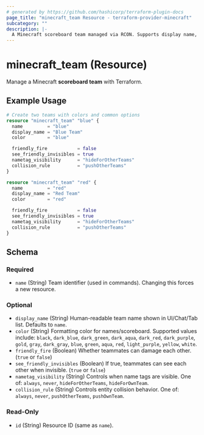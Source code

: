 ```yaml
---
# generated by https://github.com/hashicorp/terraform-plugin-docs
page_title: "minecraft_team Resource - terraform-provider-minecraft"
subcategory: ""
description: |-
  A Minecraft scoreboard team managed via RCON. Supports display name, color, friendly fire, invisibility visibility, name tag visibility, and collision rules.
---
```


# minecraft_team (Resource)

Manage a Minecraft **scoreboard team** with Terraform.

## Example Usage

```terraform
# Create two teams with colors and common options
resource "minecraft_team" "blue" {
  name         = "blue"
  display_name = "Blue Team"
  color        = "blue"

  friendly_fire           = false
  see_friendly_invisibles = true
  nametag_visibility      = "hideForOtherTeams"
  collision_rule          = "pushOtherTeams"
}

resource "minecraft_team" "red" {
  name         = "red"
  display_name = "Red Team"
  color        = "red"

  friendly_fire           = false
  see_friendly_invisibles = true
  nametag_visibility      = "hideForOtherTeams"
  collision_rule          = "pushOtherTeams"
}
```

<!-- schema generated by tfplugindocs -->
## Schema

### Required

- `name` (String) Team identifier (used in commands). Changing this forces a new resource.

### Optional

- `display_name` (String) Human-readable team name shown in UI/Chat/Tab list. Defaults to `name`.
- `color` (String) Formatting color for names/scoreboard. Supported values include:
  `black`, `dark_blue`, `dark_green`, `dark_aqua`, `dark_red`, `dark_purple`, `gold`, `gray`, `dark_gray`, `blue`, `green`, `aqua`, `red`, `light_purple`, `yellow`, `white`.
- `friendly_fire` (Boolean) Whether teammates can damage each other. (`true` or `false`)
- `see_friendly_invisibles` (Boolean) If true, teammates can see each other when invisible. (`true` or `false`)
- `nametag_visibility` (String) Controls when name tags are visible. One of:
  `always`, `never`, `hideForOtherTeams`, `hideForOwnTeam`.
- `collision_rule` (String) Controls entity collision behavior. One of:
  `always`, `never`, `pushOtherTeams`, `pushOwnTeam`.

### Read-Only

- `id` (String) Resource ID (same as `name`).
